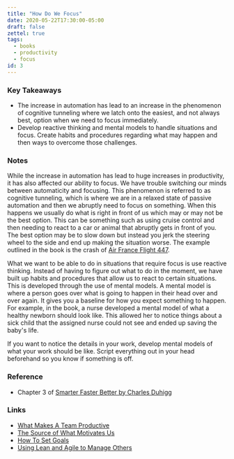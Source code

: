 ```yaml
---
title: "How Do We Focus"
date: 2020-05-22T17:30:00-05:00
draft: false
zettel: true
tags:
  - books
  - productivity
  - focus
id: 3
---
```

### Key Takeaways
  * The increase in automation has lead to an increase in the phenomenon of cognitive tunneling where we latch onto the easiest, and not always best, option when we need to focus immediately.
  * Develop reactive thinking and mental models to handle situations and focus. Create habits and procedures regarding what may happen and then ways to overcome those challenges. 

### Notes
While the increase in automation has lead to huge increases in productivity, it has also affected our ability to focus. We have trouble switching our minds between automaticity and focusing. This phenomenon is referred to as cognitive tunneling, which is where we are in a relaxed state of passive automation and then we abruptly need to focus on something. When this happens we usually do what is right in front of us which may or may not be the best option. This can be something such as using cruise control and then needing to react to a car or animal that abruptly gets in front of you. The best option may be to slow down but instead you jerk the steering wheel to the side and end up making the situation worse. The example outlined in the book is the crash of [Air France Flight 447](https://en.wikipedia.org/wiki/Air_France_Flight_447).
  
What we want to be able to do in situations that require focus is use reactive thinking. Instead of having to figure out what to do in the moment, we have built up habits and procedures that allow us to react to certain situations. This is developed through the use of mental models. A mental model is where a person goes over what is going to happen in their head over and over again. It gives you a baseline for how you expect something to happen. For example, in the book, a nurse developed a mental model of what a healthy newborn should look like. This allowed her to notice things about a sick child that the assigned nurse could not see and ended up saving the baby's life. 
  
If you want to notice the details in your work, develop mental models of what your work should be like. Script everything out in your head beforehand so you know if something is off.

### Reference
  * Chapter 3 of [Smarter Faster Better by Charles Duhigg](https://www.goodreads.com/book/show/25733966-smarter-faster-better)

### Links
  * [What Makes A Team Productive](202005221730-What-Makes-A-Team-Productive.md)
  * [The Source of What Motivates Us](202005201527-The-Source-Of-What-Motivates-Us.md)
  * [How To Set Goals](202005251355-How-To-Set-Goals.md)
  * [Using Lean and Agile to Manage Others](202005251406-Using-Lean-and-Agile-To-Manage-Others.md)